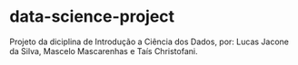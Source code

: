 # data-science-project
Projeto da diciplina de Introdução a Ciência dos Dados, por: Lucas Jacone da Silva, Mascelo Mascarenhas e Taís Christofani.
